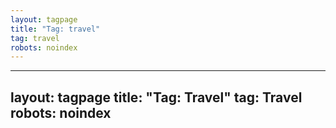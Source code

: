 ```yaml
---
layout: tagpage
title: "Tag: travel"
tag: travel
robots: noindex
---
```

---
layout: tagpage
title: "Tag: Travel"
tag: Travel
robots: noindex
---
